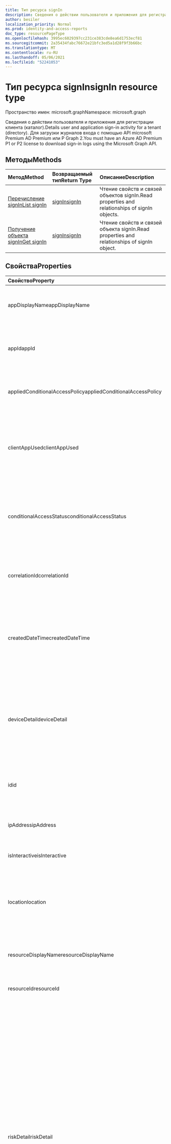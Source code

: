```yaml
---
title: Тип ресурса signIn
description: Сведения о действии пользователя и приложения для регистрации клиента (каталог).
author: besiler
localization_priority: Normal
ms.prod: identity-and-access-reports
doc_type: resourcePageType
ms.openlocfilehash: 3995ec6029397cc231ce383cde8ea6d1753ecf81
ms.sourcegitcommit: 2a35434fabc76672e21bfc3ed5a1d28f9f3b66bc
ms.translationtype: MT
ms.contentlocale: ru-RU
ms.lasthandoff: 05/06/2021
ms.locfileid: "52241053"
---
```

# <a name="signin-resource-type"></a><span data-ttu-id="82efa-103">Тип ресурса signIn</span><span class="sxs-lookup"><span data-stu-id="82efa-103">signIn resource type</span></span>

<span data-ttu-id="82efa-104">Пространство имен: microsoft.graph</span><span class="sxs-lookup"><span data-stu-id="82efa-104">Namespace: microsoft.graph</span></span>

<span data-ttu-id="82efa-105">Сведения о действии пользователя и приложения для регистрации клиента (каталог).</span><span class="sxs-lookup"><span data-stu-id="82efa-105">Details user and application sign-in activity for a tenant (directory).</span></span> <span data-ttu-id="82efa-106">Для загрузки журналов входа с помощью API microsoft Premium AD Premium или P Graph 2.</span><span class="sxs-lookup"><span data-stu-id="82efa-106">You must have an Azure AD Premium P1 or P2 license to download sign-in logs using the Microsoft Graph API.</span></span>

## <a name="methods"></a><span data-ttu-id="82efa-107">Методы</span><span class="sxs-lookup"><span data-stu-id="82efa-107">Methods</span></span>

| <span data-ttu-id="82efa-108">Метод</span><span class="sxs-lookup"><span data-stu-id="82efa-108">Method</span></span>           | <span data-ttu-id="82efa-109">Возвращаемый тип</span><span class="sxs-lookup"><span data-stu-id="82efa-109">Return Type</span></span>    |<span data-ttu-id="82efa-110">Описание</span><span class="sxs-lookup"><span data-stu-id="82efa-110">Description</span></span>|
|:---------------|:--------|:----------|
|[<span data-ttu-id="82efa-111">Перечисление signIn</span><span class="sxs-lookup"><span data-stu-id="82efa-111">List signIn</span></span>](../api/signin-list.md) | [<span data-ttu-id="82efa-112">signIn</span><span class="sxs-lookup"><span data-stu-id="82efa-112">signIn</span></span>](signin.md) |<span data-ttu-id="82efa-113">Чтение свойств и связей объектов signIn.</span><span class="sxs-lookup"><span data-stu-id="82efa-113">Read properties and relationships of signIn objects.</span></span>|
|[<span data-ttu-id="82efa-114">Получение объекта signIn</span><span class="sxs-lookup"><span data-stu-id="82efa-114">Get signIn</span></span>](../api/signin-get.md) | [<span data-ttu-id="82efa-115">signIn</span><span class="sxs-lookup"><span data-stu-id="82efa-115">signIn</span></span>](signin.md) |<span data-ttu-id="82efa-116">Чтение свойств и связей объекта signIn.</span><span class="sxs-lookup"><span data-stu-id="82efa-116">Read properties and relationships of signIn object.</span></span>|

## <a name="properties"></a><span data-ttu-id="82efa-117">Свойства</span><span class="sxs-lookup"><span data-stu-id="82efa-117">Properties</span></span>
| <span data-ttu-id="82efa-118">Свойство</span><span class="sxs-lookup"><span data-stu-id="82efa-118">Property</span></span>     | <span data-ttu-id="82efa-119">Тип</span><span class="sxs-lookup"><span data-stu-id="82efa-119">Type</span></span>   |<span data-ttu-id="82efa-120">Описание</span><span class="sxs-lookup"><span data-stu-id="82efa-120">Description</span></span>|
|:---------------|:--------|:----------|
|<span data-ttu-id="82efa-121">appDisplayName</span><span class="sxs-lookup"><span data-stu-id="82efa-121">appDisplayName</span></span>|<span data-ttu-id="82efa-122">String</span><span class="sxs-lookup"><span data-stu-id="82efa-122">String</span></span>|<span data-ttu-id="82efa-123">Имя приложения, отображаемая на портале Azure.</span><span class="sxs-lookup"><span data-stu-id="82efa-123">App name displayed in the Azure Portal.</span></span> <span data-ttu-id="82efa-124">Поддерживает `$filter` `eq` (и `startsWith` только операторов).</span><span class="sxs-lookup"><span data-stu-id="82efa-124">Supports `$filter` (`eq` and `startsWith` operators only).</span></span>|
|<span data-ttu-id="82efa-125">appId</span><span class="sxs-lookup"><span data-stu-id="82efa-125">appId</span></span>|<span data-ttu-id="82efa-126">String</span><span class="sxs-lookup"><span data-stu-id="82efa-126">String</span></span>|<span data-ttu-id="82efa-127">Уникальный GUID, представляющий ID приложения в Azure Active Directory.</span><span class="sxs-lookup"><span data-stu-id="82efa-127">Unique GUID representing the app ID in the Azure Active Directory.</span></span> <span data-ttu-id="82efa-128">Поддерживает `$filter` `eq` (только оператор).</span><span class="sxs-lookup"><span data-stu-id="82efa-128">Supports `$filter` (`eq` operator only).</span></span>|
|<span data-ttu-id="82efa-129">appliedConditionalAccessPolicy</span><span class="sxs-lookup"><span data-stu-id="82efa-129">appliedConditionalAccessPolicy</span></span>|<span data-ttu-id="82efa-130">[appliedConditionalAccessPolicy](appliedconditionalaccesspolicy.md) collection</span><span class="sxs-lookup"><span data-stu-id="82efa-130">[appliedConditionalAccessPolicy](appliedconditionalaccesspolicy.md) collection</span></span>|<span data-ttu-id="82efa-131">Предоставляет список политик условного доступа, запускаемых соответствующим действием входа.</span><span class="sxs-lookup"><span data-stu-id="82efa-131">Provides a list of conditional access policies that are triggered by the corresponding sign-in activity.</span></span>|
|<span data-ttu-id="82efa-132">clientAppUsed</span><span class="sxs-lookup"><span data-stu-id="82efa-132">clientAppUsed</span></span>|<span data-ttu-id="82efa-133">String</span><span class="sxs-lookup"><span data-stu-id="82efa-133">String</span></span>|<span data-ttu-id="82efa-134">Определяет устаревший клиент, используемый для действий по входу.</span><span class="sxs-lookup"><span data-stu-id="82efa-134">Identifies the legacy client used for sign-in activity.</span></span>  <span data-ttu-id="82efa-135">Включает `Browser` , `Exchange Active Sync` `modern clients` , , , `IMAP` , , `MAPI` `SMTP` и `POP` .</span><span class="sxs-lookup"><span data-stu-id="82efa-135">Includes `Browser`, `Exchange Active Sync`, `modern clients`, `IMAP`, `MAPI`, `SMTP`, and `POP`.</span></span> <span data-ttu-id="82efa-136">Поддерживает `$filter` `eq` (только оператор).</span><span class="sxs-lookup"><span data-stu-id="82efa-136">Supports `$filter` (`eq` operator only).</span></span>|
|<span data-ttu-id="82efa-137">conditionalAccessStatus</span><span class="sxs-lookup"><span data-stu-id="82efa-137">conditionalAccessStatus</span></span>|<span data-ttu-id="82efa-138">conditionalAccessStatus</span><span class="sxs-lookup"><span data-stu-id="82efa-138">conditionalAccessStatus</span></span>| <span data-ttu-id="82efa-139">Отчеты о состоянии активированной политики условного доступа.</span><span class="sxs-lookup"><span data-stu-id="82efa-139">Reports status of an activated conditional access policy.</span></span> <span data-ttu-id="82efa-140">Возможные значения: `success` , , и `failure` `notApplied` `unknownFutureValue` .</span><span class="sxs-lookup"><span data-stu-id="82efa-140">Possible values are: `success`, `failure`, `notApplied`, and `unknownFutureValue`.</span></span> <span data-ttu-id="82efa-141">Поддерживает `$filter` `eq` (только оператор).</span><span class="sxs-lookup"><span data-stu-id="82efa-141">Supports `$filter` (`eq` operator only).</span></span>|
|<span data-ttu-id="82efa-142">correlationId</span><span class="sxs-lookup"><span data-stu-id="82efa-142">correlationId</span></span>|<span data-ttu-id="82efa-143">String</span><span class="sxs-lookup"><span data-stu-id="82efa-143">String</span></span>|<span data-ttu-id="82efa-144">ID запроса, отправленный от клиента при входе; для устранения неполадок при входе.</span><span class="sxs-lookup"><span data-stu-id="82efa-144">The request ID sent from the client when the sign-in is initiated; used to troubleshoot sign-in activity.</span></span> <span data-ttu-id="82efa-145">Поддерживает `$filter` `eq` (только оператор).</span><span class="sxs-lookup"><span data-stu-id="82efa-145">Supports `$filter` (`eq` operator only).</span></span>|
|<span data-ttu-id="82efa-146">createdDateTime</span><span class="sxs-lookup"><span data-stu-id="82efa-146">createdDateTime</span></span>|<span data-ttu-id="82efa-147">DateTimeOffset</span><span class="sxs-lookup"><span data-stu-id="82efa-147">DateTimeOffset</span></span>|<span data-ttu-id="82efa-148">Дата и время (UTC) началась входная точка.</span><span class="sxs-lookup"><span data-stu-id="82efa-148">Date and time (UTC) the sign-in was initiated.</span></span> <span data-ttu-id="82efa-149">Пример: полночь 1 января 2014 г. сообщается как `2014-01-01T00:00:00Z` .</span><span class="sxs-lookup"><span data-stu-id="82efa-149">Example: midnight on Jan 1, 2014 is reported as `2014-01-01T00:00:00Z`.</span></span> <span data-ttu-id="82efa-150">Поддерживает `$orderby` и `$filter` `eq` `le` (и только `ge` операторов).</span><span class="sxs-lookup"><span data-stu-id="82efa-150">Supports `$orderby` and `$filter` (`eq`, `le`, and `ge` operators only).</span></span>|
|<span data-ttu-id="82efa-151">deviceDetail</span><span class="sxs-lookup"><span data-stu-id="82efa-151">deviceDetail</span></span>|[<span data-ttu-id="82efa-152">deviceDetail</span><span class="sxs-lookup"><span data-stu-id="82efa-152">deviceDetail</span></span>](devicedetail.md)|<span data-ttu-id="82efa-153">Сведения о устройстве, откуда произошла входная информация; включает ID устройства, операционную систему и браузер.</span><span class="sxs-lookup"><span data-stu-id="82efa-153">Device information from where the sign-in occurred; includes device ID, operating system, and browser.</span></span> <span data-ttu-id="82efa-154">Поддерживает `$filter` `eq` (и `startsWith` только операторы) в **свойствах браузера** **и operatingSytem.**</span><span class="sxs-lookup"><span data-stu-id="82efa-154">Supports `$filter` (`eq` and `startsWith` operators only) on **browser** and **operatingSytem** properties.</span></span> |
|<span data-ttu-id="82efa-155">id</span><span class="sxs-lookup"><span data-stu-id="82efa-155">id</span></span>|<span data-ttu-id="82efa-156">Строка</span><span class="sxs-lookup"><span data-stu-id="82efa-156">String</span></span>|<span data-ttu-id="82efa-157">Уникальный ID, представляющий действие входного знака.</span><span class="sxs-lookup"><span data-stu-id="82efa-157">Unique ID representing the sign-in activity.</span></span> <span data-ttu-id="82efa-158">Поддерживает `$filter` `eq` (только оператор).</span><span class="sxs-lookup"><span data-stu-id="82efa-158">Supports `$filter` (`eq` operator only).</span></span>|
|<span data-ttu-id="82efa-159">ipAddress</span><span class="sxs-lookup"><span data-stu-id="82efa-159">ipAddress</span></span>|<span data-ttu-id="82efa-160">String</span><span class="sxs-lookup"><span data-stu-id="82efa-160">String</span></span>|<span data-ttu-id="82efa-161">IP-адрес клиента, используемого для входов.</span><span class="sxs-lookup"><span data-stu-id="82efa-161">IP address of the client used to sign in.</span></span> <span data-ttu-id="82efa-162">Поддерживает `$filter` `eq` (и `startsWith` только операторов).</span><span class="sxs-lookup"><span data-stu-id="82efa-162">Supports `$filter` (`eq` and `startsWith` operators only).</span></span>|
|<span data-ttu-id="82efa-163">isInteractive</span><span class="sxs-lookup"><span data-stu-id="82efa-163">isInteractive</span></span>|<span data-ttu-id="82efa-164">Boolean</span><span class="sxs-lookup"><span data-stu-id="82efa-164">Boolean</span></span>|<span data-ttu-id="82efa-165">Указывает, является ли вход интерактивным или нет.</span><span class="sxs-lookup"><span data-stu-id="82efa-165">Indicates if a sign-in is interactive or not.</span></span>|
|<span data-ttu-id="82efa-166">location</span><span class="sxs-lookup"><span data-stu-id="82efa-166">location</span></span>|[<span data-ttu-id="82efa-167">signInLocation</span><span class="sxs-lookup"><span data-stu-id="82efa-167">signInLocation</span></span>](signinlocation.md)|<span data-ttu-id="82efa-168">Предоставляет код города, состояния и страны, в котором возникла входная подпись.</span><span class="sxs-lookup"><span data-stu-id="82efa-168">Provides the city, state, and country code where the sign-in originated.</span></span> <span data-ttu-id="82efa-169">Поддерживает (и только операторов) в свойствах `$filter` `eq` `startsWith` **city,** **state** и **countryOrRegion.**</span><span class="sxs-lookup"><span data-stu-id="82efa-169">Supports `$filter` (`eq` and `startsWith` operators only) on **city**, **state**, and **countryOrRegion** properties.</span></span>|
|<span data-ttu-id="82efa-170">resourceDisplayName</span><span class="sxs-lookup"><span data-stu-id="82efa-170">resourceDisplayName</span></span>|<span data-ttu-id="82efa-171">Строка</span><span class="sxs-lookup"><span data-stu-id="82efa-171">String</span></span>|<span data-ttu-id="82efa-172">Имя ресурса, в который подписан пользователь.</span><span class="sxs-lookup"><span data-stu-id="82efa-172">Name of the resource the user signed into.</span></span> <span data-ttu-id="82efa-173">Поддерживает `$filter` `eq` (только оператор).</span><span class="sxs-lookup"><span data-stu-id="82efa-173">Supports `$filter` (`eq` operator only).</span></span>|
|<span data-ttu-id="82efa-174">resourceId</span><span class="sxs-lookup"><span data-stu-id="82efa-174">resourceId</span></span>|<span data-ttu-id="82efa-175">String</span><span class="sxs-lookup"><span data-stu-id="82efa-175">String</span></span>|<span data-ttu-id="82efa-176">ID ресурса, в который подписан пользователь.</span><span class="sxs-lookup"><span data-stu-id="82efa-176">ID of the resource that the user signed into.</span></span> <span data-ttu-id="82efa-177">Поддерживает `$filter` `eq` (только оператор).</span><span class="sxs-lookup"><span data-stu-id="82efa-177">Supports `$filter` (`eq` operator only).</span></span>|
|<span data-ttu-id="82efa-178">riskDetail</span><span class="sxs-lookup"><span data-stu-id="82efa-178">riskDetail</span></span>|<span data-ttu-id="82efa-179">riskDetail</span><span class="sxs-lookup"><span data-stu-id="82efa-179">riskDetail</span></span>|<span data-ttu-id="82efa-180">Предоставляет "причину" определенного состояния пользователя с риском, входа или события риска.</span><span class="sxs-lookup"><span data-stu-id="82efa-180">Provides the 'reason' behind a specific state of a risky user, sign-in or a risk event.</span></span> <span data-ttu-id="82efa-181">Возможные значения: `none`, `adminGeneratedTemporaryPassword`, `userPerformedSecuredPasswordChange`, `userPerformedSecuredPasswordReset`, `adminConfirmedSigninSafe`, `aiConfirmedSigninSafe`, `userPassedMFADrivenByRiskBasedPolicy`, `adminDismissedAllRiskForUser`, `adminConfirmedSigninCompromised`, `unknownFutureValue`.</span><span class="sxs-lookup"><span data-stu-id="82efa-181">The possible values are: `none`, `adminGeneratedTemporaryPassword`, `userPerformedSecuredPasswordChange`, `userPerformedSecuredPasswordReset`, `adminConfirmedSigninSafe`, `aiConfirmedSigninSafe`, `userPassedMFADrivenByRiskBasedPolicy`, `adminDismissedAllRiskForUser`, `adminConfirmedSigninCompromised`, `unknownFutureValue`.</span></span> <span data-ttu-id="82efa-182">Значение `none` означает, что действия для пользователя или входа пока не выполнялись.</span><span class="sxs-lookup"><span data-stu-id="82efa-182">The value `none` means that no action has been performed on the user or sign-in so far.</span></span>  <span data-ttu-id="82efa-183">Поддерживает `$filter` `eq` (только оператор).</span><span class="sxs-lookup"><span data-stu-id="82efa-183">Supports `$filter` (`eq` operator only).</span></span><br><span data-ttu-id="82efa-184">**Примечание:** Сведения об этом свойстве требуют лицензии Azure AD Premium P2.</span><span class="sxs-lookup"><span data-stu-id="82efa-184">**Note:** Details for this property require an Azure AD Premium P2 license.</span></span> <span data-ttu-id="82efa-185">Другие лицензии возвращают значение `hidden` .</span><span class="sxs-lookup"><span data-stu-id="82efa-185">Other licenses return the value `hidden`.</span></span>|
|<span data-ttu-id="82efa-186">riskEventTypes</span><span class="sxs-lookup"><span data-stu-id="82efa-186">riskEventTypes</span></span>|<span data-ttu-id="82efa-187">коллекция riskEventType</span><span class="sxs-lookup"><span data-stu-id="82efa-187">riskEventType collection</span></span>|<span data-ttu-id="82efa-188">Типы событий риска, связанные с входом.</span><span class="sxs-lookup"><span data-stu-id="82efa-188">Risk event types associated with the sign-in.</span></span> <span data-ttu-id="82efa-189">Допустимые значения: `unlikelyTravel`, `anonymizedIPAddress`, `maliciousIPAddress`, `unfamiliarFeatures`, `malwareInfectedIPAddress`, `suspiciousIPAddress`, `leakedCredentials`, `investigationsThreatIntelligence`,  `generic` и `unknownFutureValue`.</span><span class="sxs-lookup"><span data-stu-id="82efa-189">The possible values are: `unlikelyTravel`, `anonymizedIPAddress`, `maliciousIPAddress`, `unfamiliarFeatures`, `malwareInfectedIPAddress`, `suspiciousIPAddress`, `leakedCredentials`, `investigationsThreatIntelligence`,  `generic`, and `unknownFutureValue`.</span></span> <span data-ttu-id="82efa-190">Поддерживает `$filter` `eq` (только оператор).</span><span class="sxs-lookup"><span data-stu-id="82efa-190">Supports `$filter` (`eq` operator only).</span></span>|
|<span data-ttu-id="82efa-191">riskEventTypes_v2</span><span class="sxs-lookup"><span data-stu-id="82efa-191">riskEventTypes_v2</span></span>|<span data-ttu-id="82efa-192">Коллекция объектов string</span><span class="sxs-lookup"><span data-stu-id="82efa-192">String collection</span></span>|<span data-ttu-id="82efa-193">Список типов событий риска, связанных с входом.</span><span class="sxs-lookup"><span data-stu-id="82efa-193">The list of risk event types associated with the sign-in.</span></span> <span data-ttu-id="82efa-194">Возможные значения: `unlikelyTravel` , , , , , , , , `anonymizedIPAddress` или `maliciousIPAddress` `unfamiliarFeatures` `malwareInfectedIPAddress` `suspiciousIPAddress` `leakedCredentials` `investigationsThreatIntelligence`  `generic` `unknownFutureValue` .</span><span class="sxs-lookup"><span data-stu-id="82efa-194">Possible values: `unlikelyTravel`, `anonymizedIPAddress`, `maliciousIPAddress`, `unfamiliarFeatures`, `malwareInfectedIPAddress`, `suspiciousIPAddress`, `leakedCredentials`, `investigationsThreatIntelligence`,  `generic`, or `unknownFutureValue`.</span></span> <span data-ttu-id="82efa-195">Поддерживает `$filter` `eq` (и `startsWith` только операторов).</span><span class="sxs-lookup"><span data-stu-id="82efa-195">Supports `$filter` (`eq` and `startsWith` operators only).</span></span>|
|<span data-ttu-id="82efa-196">riskLevelAggregated</span><span class="sxs-lookup"><span data-stu-id="82efa-196">riskLevelAggregated</span></span>|<span data-ttu-id="82efa-197">riskLevel</span><span class="sxs-lookup"><span data-stu-id="82efa-197">riskLevel</span></span>|<span data-ttu-id="82efa-198">Совокупный уровень риска.</span><span class="sxs-lookup"><span data-stu-id="82efa-198">Aggregated risk level.</span></span> <span data-ttu-id="82efa-199">Допустимые значения: `none`, `low`, `medium`, `high`, `hidden` и `unknownFutureValue`.</span><span class="sxs-lookup"><span data-stu-id="82efa-199">The possible values are: `none`, `low`, `medium`, `high`, `hidden`, and `unknownFutureValue`.</span></span> <span data-ttu-id="82efa-200">Значение `hidden` означает, что пользователь или вход не разрешены в службе защиты идентификации Azure AD.</span><span class="sxs-lookup"><span data-stu-id="82efa-200">The value `hidden` means the user or sign-in was not enabled for Azure AD Identity Protection.</span></span> <span data-ttu-id="82efa-201">Поддерживает `$filter` `eq` (только оператор).</span><span class="sxs-lookup"><span data-stu-id="82efa-201">Supports `$filter` (`eq` operator only).</span></span> <br> <span data-ttu-id="82efa-202">**Примечание.** Сведения для этого свойства доступны только для пользователей Azure AD Premium P2.</span><span class="sxs-lookup"><span data-stu-id="82efa-202">**Note:** Details for this property are only available for Azure AD Premium P2 customers.</span></span> <span data-ttu-id="82efa-203">Для всех остальных пользователей возвращается значение `hidden`.</span><span class="sxs-lookup"><span data-stu-id="82efa-203">All other customers will be returned `hidden`.</span></span>|
|<span data-ttu-id="82efa-204">riskLevelDuringSignIn</span><span class="sxs-lookup"><span data-stu-id="82efa-204">riskLevelDuringSignIn</span></span>|<span data-ttu-id="82efa-205">riskLevel</span><span class="sxs-lookup"><span data-stu-id="82efa-205">riskLevel</span></span>|<span data-ttu-id="82efa-206">Уровень риска при входе.</span><span class="sxs-lookup"><span data-stu-id="82efa-206">Risk level during sign-in.</span></span> <span data-ttu-id="82efa-207">Допустимые значения: `none`, `low`, `medium`, `high`, `hidden` и `unknownFutureValue`.</span><span class="sxs-lookup"><span data-stu-id="82efa-207">The possible values are: `none`, `low`, `medium`, `high`, `hidden`, and `unknownFutureValue`.</span></span> <span data-ttu-id="82efa-208">Значение `hidden` означает, что пользователь или вход не разрешены в службе защиты идентификации Azure AD.</span><span class="sxs-lookup"><span data-stu-id="82efa-208">The value `hidden` means the user or sign-in was not enabled for Azure AD Identity Protection.</span></span>  <span data-ttu-id="82efa-209">Поддерживает `$filter` `eq` (только оператор).</span><span class="sxs-lookup"><span data-stu-id="82efa-209">Supports `$filter` (`eq` operator only).</span></span> <br><span data-ttu-id="82efa-210">**Примечание.** Сведения для этого свойства доступны только для пользователей Azure AD Premium P2.</span><span class="sxs-lookup"><span data-stu-id="82efa-210">**Note:** Details for this property are only available for Azure AD Premium P2 customers.</span></span> <span data-ttu-id="82efa-211">Для всех остальных пользователей возвращается значение `hidden`.</span><span class="sxs-lookup"><span data-stu-id="82efa-211">All other customers will be returned `hidden`.</span></span>|
|<span data-ttu-id="82efa-212">riskState</span><span class="sxs-lookup"><span data-stu-id="82efa-212">riskState</span></span>|<span data-ttu-id="82efa-213">riskState</span><span class="sxs-lookup"><span data-stu-id="82efa-213">riskState</span></span>|<span data-ttu-id="82efa-214">Отчеты о состоянии рискованного пользователя, входе или событии риска.</span><span class="sxs-lookup"><span data-stu-id="82efa-214">Reports status of the risky user, sign-in, or a risk event.</span></span> <span data-ttu-id="82efa-215">Возможные значения: `none`, `confirmedSafe`, `remediated`, `dismissed`, `atRisk`, `confirmedCompromised`, `unknownFutureValue`.</span><span class="sxs-lookup"><span data-stu-id="82efa-215">The possible values are: `none`, `confirmedSafe`, `remediated`, `dismissed`, `atRisk`, `confirmedCompromised`, `unknownFutureValue`.</span></span> <span data-ttu-id="82efa-216">Поддерживает `$filter` `eq` (только оператор).</span><span class="sxs-lookup"><span data-stu-id="82efa-216">Supports `$filter` (`eq` operator only).</span></span>|
|<span data-ttu-id="82efa-217">status</span><span class="sxs-lookup"><span data-stu-id="82efa-217">status</span></span>|[<span data-ttu-id="82efa-218">signInStatus</span><span class="sxs-lookup"><span data-stu-id="82efa-218">signInStatus</span></span>](signinstatus.md)|<span data-ttu-id="82efa-219">Состояние регистрации.</span><span class="sxs-lookup"><span data-stu-id="82efa-219">Sign-in status.</span></span> <span data-ttu-id="82efa-220">Включает код ошибки и описание ошибки (в случае сбоя при входе).</span><span class="sxs-lookup"><span data-stu-id="82efa-220">Includes the error code and description of the error (in case of a sign-in failure).</span></span> <span data-ttu-id="82efa-221">Поддерживает `$filter` `eq` (только оператор) в **свойстве errorCode.**</span><span class="sxs-lookup"><span data-stu-id="82efa-221">Supports `$filter` (`eq` operator only) on **errorCode** property.</span></span>|
|<span data-ttu-id="82efa-222">userDisplayName</span><span class="sxs-lookup"><span data-stu-id="82efa-222">userDisplayName</span></span>|<span data-ttu-id="82efa-223">String</span><span class="sxs-lookup"><span data-stu-id="82efa-223">String</span></span>|<span data-ttu-id="82efa-224">Отображение имени пользователя, который инициировал вход.</span><span class="sxs-lookup"><span data-stu-id="82efa-224">Display name of the user that initiated the sign-in.</span></span> <span data-ttu-id="82efa-225">Поддерживает `$filter` `eq` (и `startsWith` только операторов).</span><span class="sxs-lookup"><span data-stu-id="82efa-225">Supports `$filter` (`eq` and `startsWith` operators only).</span></span>|
|<span data-ttu-id="82efa-226">userId</span><span class="sxs-lookup"><span data-stu-id="82efa-226">userId</span></span>|<span data-ttu-id="82efa-227">String</span><span class="sxs-lookup"><span data-stu-id="82efa-227">String</span></span>|<span data-ttu-id="82efa-228">ID пользователя, который инициировал вход.</span><span class="sxs-lookup"><span data-stu-id="82efa-228">ID of the user that initiated the sign-in.</span></span> <span data-ttu-id="82efa-229">Поддерживает `$filter` `eq` (только оператор).</span><span class="sxs-lookup"><span data-stu-id="82efa-229">Supports `$filter` (`eq` operator only).</span></span>|
|<span data-ttu-id="82efa-230">userPrincipalName</span><span class="sxs-lookup"><span data-stu-id="82efa-230">userPrincipalName</span></span>|<span data-ttu-id="82efa-231">String</span><span class="sxs-lookup"><span data-stu-id="82efa-231">String</span></span>|<span data-ttu-id="82efa-232">Имя пользователя, который инициировал вход.</span><span class="sxs-lookup"><span data-stu-id="82efa-232">User principal name of the user that initiated the sign-in.</span></span> <span data-ttu-id="82efa-233">Поддерживает `$filter` `eq` (и `startsWith` только операторов).</span><span class="sxs-lookup"><span data-stu-id="82efa-233">Supports `$filter` (`eq` and `startsWith` operators only).</span></span>|

## <a name="relationships"></a><span data-ttu-id="82efa-234">Связи</span><span class="sxs-lookup"><span data-stu-id="82efa-234">Relationships</span></span>

<span data-ttu-id="82efa-235">Нет</span><span class="sxs-lookup"><span data-stu-id="82efa-235">None</span></span>


## <a name="json-representation"></a><span data-ttu-id="82efa-236">Представление JSON</span><span class="sxs-lookup"><span data-stu-id="82efa-236">JSON representation</span></span>

<span data-ttu-id="82efa-237">Ниже представлено описание ресурса в формате JSON.</span><span class="sxs-lookup"><span data-stu-id="82efa-237">Here is a JSON representation of the resource.</span></span>

<!-- {
  "blockType": "resource",
  "optionalProperties": [

  ],
  "@odata.type": "microsoft.graph.signIn"
}-->
```json
{
  "id": "String (identifier)",
  "createdDateTime": "String (timestamp)",
  "appDisplayName": "String",
  "appId": "String",
  "ipAddress": "String",
  "clientAppUsed": "String",
  "correlationId": "String",
  "conditionalAccessStatus": "string",
  "appliedConditionalAccessPolicy": [{"@odata.type": "microsoft.graph.appliedConditionalAccessPolicy"}],
  "isInteractive": true,
  "deviceDetail": {"@odata.type": "microsoft.graph.deviceDetail"},
  "location": {"@odata.type": "microsoft.graph.signInLocation"},
  "riskDetail": "string",
  "riskLevelAggregated": "string",
  "riskLevelDuringSignIn": "string",
  "riskState": "string",
  "riskEventTypes": ["string"],
  "riskEventTypes_v2": ["String"],
  "resourceDisplayName": "string",
  "resourceId": "string",
  "status": {"@odata.type": "microsoft.graph.signInStatus"},
  "userDisplayName": "string",
  "userId": "string",
  "userPrincipalName": "string"
}

```

<!-- uuid: 8fcb5dbc-d5aa-4681-8e31-b001d5168d79
2015-10-25 14:57:30 UTC -->
<!-- {
  "type": "#page.annotation",
  "description": "signIn resource",
  "keywords": "",
  "section": "documentation",
  "tocPath": ""
}-->

